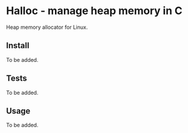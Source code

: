 # Halloc - manage heap memory in C #

Heap memory allocator for Linux.

## Install ##

To be added.

## Tests ##

To be added.

## Usage ##

To be added.
